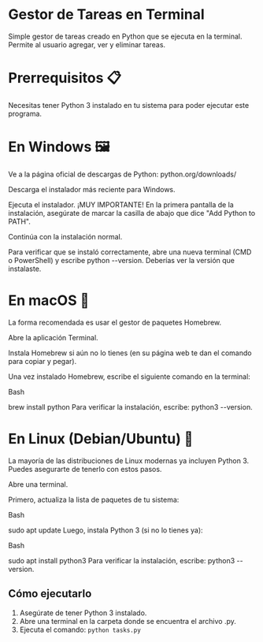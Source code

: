 # Gestor de Tareas en Terminal

Simple gestor de tareas creado en Python que se ejecuta en la terminal. Permite al usuario agregar, ver y eliminar tareas.

# Prerrequisitos 📋
Necesitas tener Python 3 instalado en tu sistema para poder ejecutar este programa.

# En Windows 🖼️
Ve a la página oficial de descargas de Python: python.org/downloads/

Descarga el instalador más reciente para Windows.

Ejecuta el instalador. ¡MUY IMPORTANTE! En la primera pantalla de la instalación, asegúrate de marcar la casilla de abajo que dice "Add Python to PATH".

Continúa con la instalación normal.

Para verificar que se instaló correctamente, abre una nueva terminal (CMD o PowerShell) y escribe python --version. Deberías ver la versión que instalaste.

# En macOS 🍎
La forma recomendada es usar el gestor de paquetes Homebrew.

Abre la aplicación Terminal.

Instala Homebrew si aún no lo tienes (en su página web te dan el comando para copiar y pegar).

Una vez instalado Homebrew, escribe el siguiente comando en la terminal:

Bash

brew install python
Para verificar la instalación, escribe: python3 --version.

# En Linux (Debian/Ubuntu) 🐧
La mayoría de las distribuciones de Linux modernas ya incluyen Python 3. Puedes asegurarte de tenerlo con estos pasos.

Abre una terminal.

Primero, actualiza la lista de paquetes de tu sistema:

Bash

sudo apt update
Luego, instala Python 3 (si no lo tienes ya):

Bash

sudo apt install python3
Para verificar la instalación, escribe: python3 --version.

## Cómo ejecutarlo
1. Asegúrate de tener Python 3 instalado.
2. Abre una terminal en la carpeta donde se encuentra el archivo .py.
3. Ejecuta el comando: `python tasks.py`